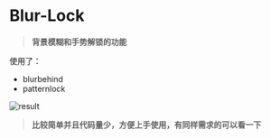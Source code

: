 # Blur-Lock



> **背景模糊和手势解锁的功能**

使用了：

- blurbehind
- patternlock

![result](http://i.imgur.com/JNpeggm.jpg)

> **比较简单并且代码量少，方便上手使用，有同样需求的可以看一下**

